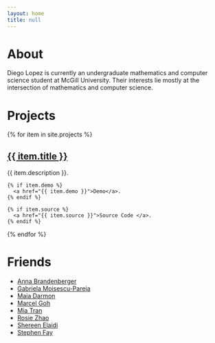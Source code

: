 ```yaml
---
layout: home
title: null
---
```

<h1> About </h1>
Diego Lopez is currently an undergraduate mathematics and computer science
student at McGill University. Their interests lie mostly at the intersection
of mathematics and computer science.

# Projects
{% for item in site.projects %}
  <h2><a href="{{ item.url }}">{{ item.title }}</a></h2>
  <p>
    {{ item.description }}. 

    {% if item.demo %}
      <a href="{{ item.demo }}">Demo</a>.
    {% endif %}

    {% if item.source %} 
      <a href="{{ item.source }}">Source Code </a>.
    {% endif %}
  </p>
{% endfor %}

# Friends

* [Anna Brandenberger](https://abrandenberger.github.io/)
* [Gabriela Moisescu-Pareja](https://gabrielamp.github.io/)
* [Maia Darmon](https://maiadd.github.io/)
* [Marcel Goh](https://marcelgoh.github.io/)
* [Mia Tran](https://mytran2111.github.io/)
* [Rosie Zhao](https://rosieyzh.github.io/website/)
* [Shereen Elaidi](https://shereenelaidi.github.io/)
* [Stephen Fay](https://dcxst.github.io/)
